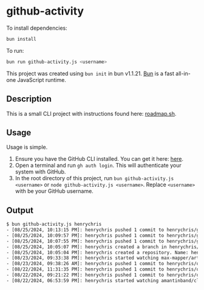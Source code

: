 # github-activity

To install dependencies:

```bash
bun install
```

To run:

```bash
bun run github-activity.js <username>
```

This project was created using `bun init` in bun v1.1.21. [Bun](https://bun.sh) is a fast all-in-one JavaScript runtime.

## Description

This is a small CLI project with instructions found here: [roadmap.sh](https://roadmap.sh/projects/github-user-activity).

## Usage

Usage is simple.

1. Ensure you have the GitHub CLI installed. You can get it here: [here](https://github.com/cli/cli).
2. Open a terminal and run `gh auth login`. This will authenticate your system with GitHub.
3. In the root directory of this project, run `bun github-activity.js <username>` or `node github-activity.js <username>`. Replace `<username>` with be your GitHub username.

## Output

```bash
$ bun github-activity.js henrychris
- [08/25/2024, 10:13:15 PM]: henrychris pushed 1 commit to henrychris/github-activity.
- [08/25/2024, 10:09:57 PM]: henrychris pushed 1 commit to henrychris/github-activity.
- [08/25/2024, 10:07:55 PM]: henrychris pushed 1 commit to henrychris/github-activity.
- [08/25/2024, 10:05:07 PM]: henrychris created a branch in henrychris/github-activity. Repository URL: https://api.github.com/repos/henrychris/github-activity
- [08/25/2024, 10:05:04 PM]: henrychris created a repository. Name: henrychris/github-activity. Repository URL: https://api.github.com/repos/henrychris/github-activity
- [08/23/2024, 09:33:38 PM]: henrychris started watching max-mapper/art-of-node.
- [08/23/2024, 09:38:26 AM]: henrychris pushed 1 commit to henrychris/obsidian-softwareeng.
- [08/22/2024, 11:31:35 PM]: henrychris pushed 1 commit to henrychris/obsidian-softwareeng.
- [08/22/2024, 09:21:22 PM]: henrychris pushed 1 commit to henrychris/obsidian-softwareeng.
- [08/22/2024, 06:53:59 PM]: henrychris started watching amantinband/clean-architecture.
```
